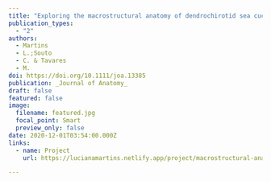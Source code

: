 ```yaml
---
title: "Exploring the macrostructural anatomy of dendrochirotid sea cucumber's (Echinodermata) calcareous rings under micro-computed tomography and its bearing on phylogeny"
publication_types:
  - "2"
authors:
  - Martins
  - L.;Souto
  - C. & Tavares
  - M. 
doi: https://doi.org/10.1111/joa.13385
publication: _Journal of Anatomy_
draft: false
featured: false
image:
  filename: featured.jpg
  focal_point: Smart
  preview_only: false
date: 2020-12-01T03:54:00.000Z
links:
  - name: Project
    url: https://lucianamartins.netlify.app/project/macrostructural-anatomy-of-sea-cucumbers/

---
```

